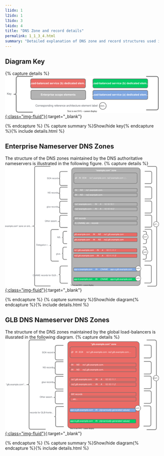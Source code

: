 ```yaml
---
l1idx: 1
l2idx: 1
l3idx: 3
l4idx: 4
title: "DNS Zone and record details"
permalink: 1_1_3_4.html
summary: "Detailed explanation of DNS zone and record structures used in this architecture."
---
```


## Diagram Key

{% capture details %}
[![image](./dglb-zones-key.drawio.svg){:class="img-fluid"}](./pages/1/1%20(dglb)/dglb-zones-key.drawio.svg){:target="_blank"}

{% endcapture %}
{% capture summary %}Show/hide key{% endcapture %}{% include details.html %}

## Enterprise Nameserver DNS Zones

The structure of the DNS zones maintained by the DNS authoritative nameservers is illustrated in the following figure.
{% capture details %}
[![image](./dglb-zones-1.drawio.svg){:class="img-fluid"}](./pages/1/1%20(dglb)/dglb-zones-1.drawio.svg){:target="_blank"}

{% endcapture %}
{% capture summary %}Show/hide diagram{% endcapture %}{% include details.html %}

## GLB DNS Nameserver DNS Zones

The structure of the DNS zones maintained by the global load-balancers is illusrated in the following diagram.
{% capture details %}
[![image](./dglb-zones-2.drawio.svg){:class="img-fluid"}](./pages/1/1%20(dglb)/dglb-zones-2.drawio.svg){:target="_blank"}

{% endcapture %}
{% capture summary %}Show/hide diagram{% endcapture %}{% include details.html %}
